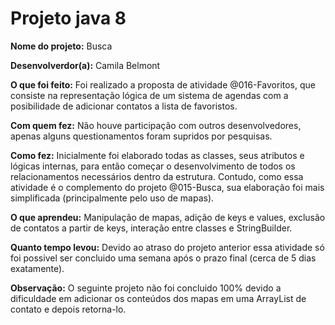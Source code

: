 # Projeto java 8

<b>Nome do projeto:</b> Busca

<b>Desenvolverdor(a):</b> Camila Belmont

<b>O que foi feito:</b> Foi realizado a proposta de atividade @016-Favoritos, que consiste na representação lógica de um sistema de agendas com a posibilidade de adicionar contatos a lista de favoristos.

<b>Com quem fez:</b> Não houve participação com outros desenvolvedores, apenas alguns questionamentos foram supridos por pesquisas.

<b>Como fez:</b> Inicialmente foi elaborado todas as classes, seus atributos e lógicas internas, para então começar o desenvolvimento de todos os relacionamentos necessários dentro da estrutura. Contudo, como essa atividade é o complemento do projeto @015-Busca, sua elaboração foi mais simplificada (principalmente pelo uso de mapas).

<b>O que aprendeu:</b> Manipulação de mapas, adição de keys e values, exclusão de contatos a partir de keys, interação entre classes e StringBuilder.

<b>Quanto tempo levou:</b> Devido ao atraso do projeto anterior essa atividade só foi possivel ser concluido uma semana após o prazo final (cerca de 5 dias exatamente).

<b>Observação:</b> O seguinte projeto não foi concluido 100% devido a dificuldade em adicionar os conteúdos dos mapas em uma ArrayList de contato e depois retorna-lo. 
